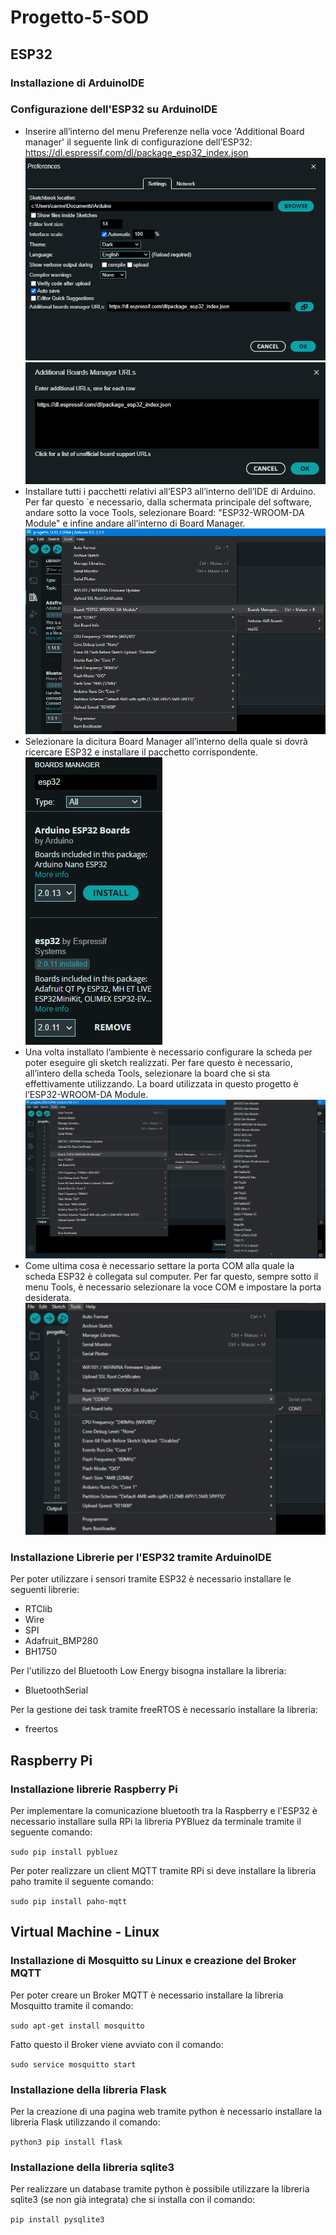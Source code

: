 # Progetto-5-SOD
## ESP32
### Installazione di ArduinoIDE
### Configurazione dell'ESP32 su ArduinoIDE
   * Inserire all’interno del menu Preferenze nella voce 'Additional Board manager' il seguente link di configurazione dell’ESP32: https://dl.espressif.com/dl/package_esp32_index.json
     ![Menù preferenze](img/Menu_preferenze.png)
     ![Finestra Url](img/finestra_url.png)
   * Installare tutti i pacchetti relativi all’ESP3 all’interno dell’IDE di Arduino. Per far questo `e necessario, dalla schermata principale del software, andare sotto la     voce Tools, selezionare Board: "ESP32-WROOM-DA Module" e infine andare all’interno di Board Manager.
     ![Tools](img/tools.png)
   * Selezionare la dicitura Board Manager all’interno della quale si dovrà ricercare ESP32 e installare il pacchetto corrispondente.
     ![esp32 board manager](img/esp32_board_manager.png)
   * Una volta installato l’ambiente è necessario configurare la scheda per poter eseguire gli sketch realizzati. Per fare questo è necessario, all’intero della scheda Tools, selezionare la board che si sta effettivamente utilizzando. La board utilizzata in questo progetto è l’ESP32-WROOM-DA Module.
     ![Configurazione esp32](img/impostare_esp32.png)
   * Come ultima cosa è necessario settare la porta COM alla quale la scheda ESP32 è collegata sul computer. Per far questo, sempre sotto il menu Tools, è necessario selezionare la voce COM e impostare la porta desiderata.
     ![Configurazione porta](img/Configurazione_porta.png)
### Installazione Librerie per l'ESP32 tramite ArduinoIDE
Per poter utilizzare i sensori tramite ESP32 è necessario installare le seguenti librerie:
  * RTClib
  * Wire
  * SPI
  * Adafruit_BMP280
  * BH1750
    
Per l'utilizzo del Bluetooth Low Energy bisogna installare la libreria:
  * BluetoothSerial
    
Per la gestione dei task tramite freeRTOS è necessario installare la libreria:
  * freertos

## Raspberry Pi
### Installazione librerie Raspberry Pi 
Per implementare la comunicazione bluetooth tra la Raspberry e l'ESP32 è necessario installare sulla RPi la libreria PYBluez da terminale tramite il seguente comando:

`sudo pip install pybluez`

Per poter realizzare un client MQTT tramite RPi si deve installare la libreria paho tramite il seguente comando:

`sudo pip install paho-mqtt`

## Virtual Machine - Linux
### Installazione di Mosquitto su Linux e creazione del Broker MQTT
Per poter creare un Broker MQTT è necessario installare la libreria Mosquitto tramite il comando: 

`sudo apt-get install mosquitto`

Fatto questo il Broker viene avviato con il comando:

`sudo service mosquitto start`

### Installazione della libreria Flask
Per la creazione di una pagina web tramite python è necessario installare la libreria Flask utilizzando il comando:

`python3 pip install flask`

### Installazione della libreria sqlite3
Per realizzare un database tramite python è possibile utilizzare la libreria sqlite3 (se non già integrata) che si installa con il comando:

`pip install pysqlite3`

   

